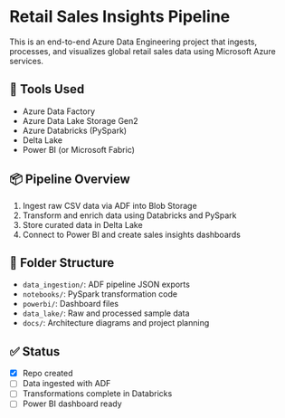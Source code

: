 # Retail Sales Insights Pipeline

This is an end-to-end Azure Data Engineering project that ingests, processes, and visualizes global retail sales data using Microsoft Azure services.

## 🔧 Tools Used
- Azure Data Factory
- Azure Data Lake Storage Gen2
- Azure Databricks (PySpark)
- Delta Lake
- Power BI (or Microsoft Fabric)

## 📦 Pipeline Overview
1. Ingest raw CSV data via ADF into Blob Storage
2. Transform and enrich data using Databricks and PySpark
3. Store curated data in Delta Lake
4. Connect to Power BI and create sales insights dashboards

## 📁 Folder Structure
- `data_ingestion/`: ADF pipeline JSON exports
- `notebooks/`: PySpark transformation code
- `powerbi/`: Dashboard files
- `data_lake/`: Raw and processed sample data
- `docs/`: Architecture diagrams and project planning

## ✅ Status
- [x] Repo created
- [ ] Data ingested with ADF
- [ ] Transformations complete in Databricks
- [ ] Power BI dashboard ready

